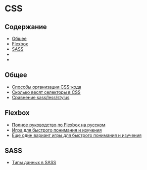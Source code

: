 # CSS

## Содержание

* [Общее](#Общее)
* [Flexbox](#flexbox)
* [SASS](#sass)
* [](#)
* [](#)

## Общее

* [Способы организации CSS-кода](https://habrahabr.ru/post/256109/)
* [Сколько весят селекторы в CSS](http://css.yoksel.ru/specifity/)
* [Сравнение sass/less/stylus](http://forwebdev.ru/css/sass-vs-less-vs-stylus/)

## Flexbox

* [Полное руководство по Flexbox на русском](http://frontender.info/a-guide-to-flexbox/)
* [Игра для быстрого понимания и изучения](http://flexboxfroggy.com/)
* [Еще один вариант игры для быстрого понимания и изучения](http://www.flexboxdefense.com/)

## SASS

* [Типы данных в SASS](http://www.sitepoint.com/data-types-in-sass/)

